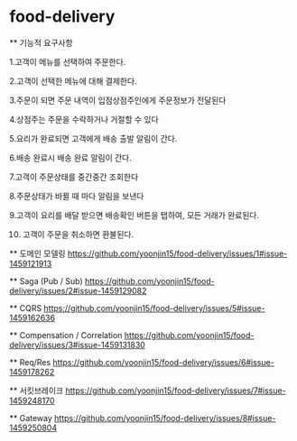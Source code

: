 # food-delivery

** 기능적 요구사항

1.고객이 메뉴를 선택하여 주문한다.

2.고객이 선택한 메뉴에 대해 결제한다.

3.주문이 되면 주문 내역이 입점상점주인에게 주문정보가 전달된다

4.상점주는 주문을 수락하거나 거절할 수 있다

5.요리가 완료되면 고객에게 배송 출발 알림이 간다.

6.배송 완료시 배송 완료 알림이 간다.

7.고객이 주문상태를 중간중간 조회한다

8.주문상태가 바뀔 때 마다 알림을 보낸다

9.고객이 요리를 배달 받으면 배송확인 버튼을 탭하여, 모든 거래가 완료된다.

10. 고객이 주문을 취소하면 환불된다.


** 도메인 모델링
https://github.com/yoonjin15/food-delivery/issues/1#issue-1459121913

** Saga (Pub / Sub)
https://github.com/yoonjin15/food-delivery/issues/2#issue-1459129082

** CQRS
https://github.com/yoonjin15/food-delivery/issues/5#issue-1459162636

** Compensation / Correlation
https://github.com/yoonjin15/food-delivery/issues/3#issue-1459131830

** Req/Res
https://github.com/yoonjin15/food-delivery/issues/6#issue-1459178262

** 서킷브레이크
https://github.com/yoonjin15/food-delivery/issues/7#issue-1459248170

** Gateway
https://github.com/yoonjin15/food-delivery/issues/8#issue-1459250804
